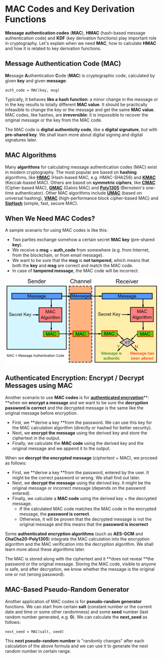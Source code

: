 # MAC Codes and Key Derivation Functions

**Message authentication codes** \(**MAC**\), **HMAC** \(hash-based message authentication code\) and **KDF** \(key derivation functions\) play important role in cryptography. Let's explain when we need **MAC**, how to calculate **HMAC** and how it is related to key derivation functions.

## Message Authentication Code \(MAC\)

**M**essage **A**uthentication **C**ode \(**MAC**\) is cryptographic code, calculated by given **key** and given **message**:

```
auth_code = MAC(key, msg)
```

Typically, it behaves **like a hash function**: a minor change in the message or in the key results to totally different **MAC value**. It should be practically infeasible to change the key or the message and get the same **MAC value**. MAC codes, like hashes, are **irreversible**: it is impossible to recover the original message or the key from the MAC code.

The MAC code is **digital authenticity code**, like a **digital signature**, but with **pre-shared key**. We shall learn more about digital signing and digital signatures later.

## MAC Algorithms

Many **algorithms** for calculating message authentication codes \(MAC\) exist in modern cryptography. The most popular are based on **hashing** algorithms, like [**HMAC**](https://en.wikipedia.org/wiki/HMAC) \(Hash-based MAC, e.g. HMAC-SHA256\) and [**KMAC**](https://www.cryptosys.net/manapi/api_kmac.html) \(Keccak-based MAC\). Others are based on **symmetric ciphers**, like [**CMAC**](https://en.wikipedia.org/wiki/One-key_MAC) \(Cipher-based MAC\), [**GMAC**](https://en.wikipedia.org/wiki/Galois/Counter_Mode) \(Galois MAC\) and [**Poly1305**](https://en.wikipedia.org/wiki/Poly1305) \(Bernstein's one-time authenticator\). Other MAC algorithms include [**UMAC**](https://en.wikipedia.org/wiki/UMAC) \(based on universal hashing\), [**VMAC**](https://en.wikipedia.org/wiki/VMAC) \(high-performance block cipher-based MAC\) and [**SipHash**](https://en.wikipedia.org/wiki/SipHash) \(simple, fast, secure MAC\).

## When We Need MAC Codes?

A sample scenario for using MAC codes is like this:

* Two parties exchange somehow a certain secret **MAC key** \(pre-shared **key**\).
* We receive a **msg** + **auth\_code** from somewhere \(e.g. from Internet, from the blockchain, or from email message\).
* We want to be sure that the **msg** is **not tampered**, which means that both the **key** and **msg** are correct and match the MAC code.
* In case of **tampered message**, the MAC code will be incorrect.

![](/assets/MAC-message-authentication-code.png)

## Authenticated Encryption: Encrypt / Decrypt Messages using MAC

Another scenario to use **MAC codes** is for [**authenticated encryption**](https://en.wikipedia.org/wiki/Authenticated_encryption)**: **when we **encrypt a message** and we want to be sure the **decryption password is correct** and the decrypted message is the same like the original message before encryption.

* First, we **derive a key **from the password. We can use this key for the MAC calculation algorithm \(directly or hashed for better security\).
* Next, we **encrypt the message** using the derived key and store the ciphertext in the output.
* Finally, we calculate the **MAC code** using the derived key and the original message and we append it to the output.

When we **decrypt the encrypted message** \(ciphertext + MAC\), we proceed as follows:

* First, we **derive a key **from the password, entered by the user. It might be the correct password or wrong. We shall find out later.
* Next, we **decrypt the message** using the derived key. It might be the original message or incorrect message \(depends on the password entered\).
* Finally, we calculate a **MAC code** using the derived key + the decrypted message.
  * If the calculated MAC code matches the MAC code in the encrypted message, the **password is correct**.
  * Otherwise, it will be proven that the decrypted message is not the original message and this means that the **password is incorrect**

Some **authenticated encryption algorithms** \(such as **AES-GCM** and **ChaCha20-Poly1305**\) integrate the MAC calculation into the encryption algorithm and the MAC verification into the decryption algorithm. We shall learn more about these algorithms later.

The MAC is stored along with the ciphertext and it **does not reveal **the password or the original message. Storing the MAC code, visible to anyone is safe, and after decryption, we know whether the message is the original one or not \(wrong password\).

## MAC-Based Pseudo-Random Generator

Another application of MAC codes is for **pseudo-random generator** functions. We can start from certain **salt** \(constant number or the current date and time or some other randomness\) and some **seed** number \(last random number generated, e.g. **0**\). We can calculate the **next\_seed** as follows:

```
next_seed = MAC(salt, seed)
```

This **next pseudo-random number** is "randomly changes" after each calculation of the above formula and we can use it to generate the next random number in certain range.

